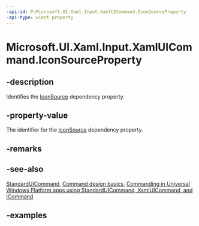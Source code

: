 ```yaml
---
-api-id: P:Microsoft.UI.Xaml.Input.XamlUICommand.IconSourceProperty
-api-type: winrt property
---
```


<!-- Property syntax.
public DependencyProperty IconSourceProperty { get; }
-->

# Microsoft.UI.Xaml.Input.XamlUICommand.IconSourceProperty

## -description

Identifies the [IconSource](xamluicommand_iconsource.md) dependency property.

## -property-value

The identifier for the [IconSource](xamluicommand_iconsource.md) dependency property.

## -remarks

## -see-also

[StandardUICommand](standarduicommand.md), [Command design basics](/windows/uwp/layout/commanding-basics), [Commanding in Universal Windows Platform apps using StandardUICommand, XamlUICommand, and ICommand](/windows/uwp/design/controls-and-patterns/commanding)

## -examples
